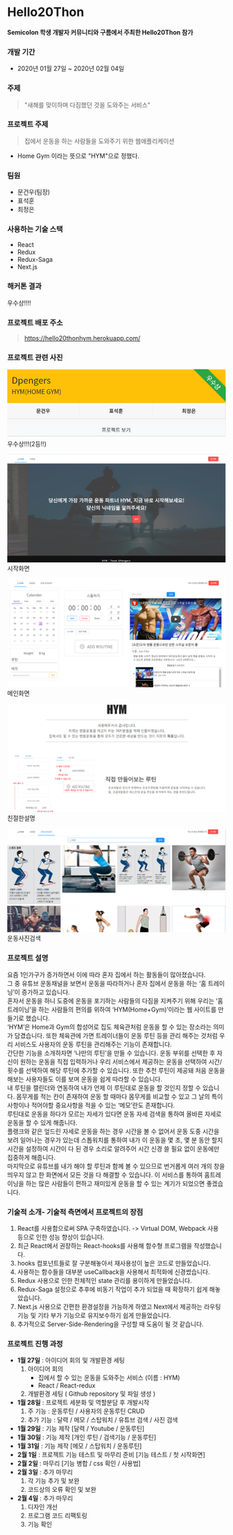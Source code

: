 # Hello20Thon
**Semicolon 학생 개발자 커뮤니티와 구름에서 주최한 Hello20Thon 참가**

### 개발 기간
* 2020년 01월 27일 ~ 2020년 02월 04일

### 주제
> "새해를 맞이하며 다짐했던 것을 도와주는 서비스"
### 프로젝트 주제
> 집에서 운동을 하는 사람들을 도와주기 위한 웹애플리케이션
* Home Gym 이라는 뜻으로 "HYM"으로 정했다.  

### 팀원
* 문건우(팀장)
* 표석훈
* 최정은

### 사용하는 기술 스택
* React
* Redux
* Redux-Saga
* Next.js

### 해커톤 결과

우수상!!!!

### 프로젝트 배포 주소

> https://hello20thonhym.herokuapp.com/

### 프로젝트 관련 사진
![우수상](./images/우수상.PNG)
우수상!!!(2등!!)

![시작화면](./images/시작화면.PNG)
시작화면

![메인화면](./images/메인화면.PNG)
메인화면

![친절한설명](./images/친절한설명.PNG)
친절한설명

![운동사진검색](./images/운동사진검색.PNG)
운동사진검색
### 프로젝트 설명
요즘 1인가구가 증가하면서 이에 따라 혼자 집에서 하는 활동들이 많아졌습니다.  
그 중 유튜브 운동채널을 보면서 운동을 따라하거나 혼자 집에서 운동을 하는 ‘홈 트레이닝’이 증가하고 있습니다.  
혼자서 운동을 하니 도중에 운동을 포기하는 사람들의 다짐을 지켜주기 위해 우리는 ‘홈 트레이닝’을 하는 사람들의 편의를 위하여 ‘HYM(Home+Gym)’이라는 웹 사이트를 만들기로 했습니다.  
‘HYM’은 Home과 Gym의 합성어로 집도 체육관처럼 운동을 할 수 있는 장소라는 의미가 담겼습니다. 또한 체육관에 가면 트레이너들이 운동 루틴 등을 관리 해주는 것처럼 우리 서비스도 사용자의 운동 루틴을 관리해주는 기능이 존재합니다.  
간단한 기능을 소개하자면 ‘나만의 루틴’을 만들 수 있습니다. 운동 부위를 선택한 후 자신이 원하는 운동을 직접 입력하거나 우리 서비스에서 제공하는 운동을 선택하여 시간/횟수를 선택하여 해당 루틴에 추가할 수 있습니다. 또한 추천 루틴이 제공돼 처음 운동을 해보는 사용자들도 이를 보며 운동을 쉽게 따라할 수 있습니다.   
내 루틴을 캘린더와 연동하여 내가 언제 이 루틴대로 운동을 할 것인지 정할 수 있습니다. 몸무게를 적는 칸이 존재하여 운동 할 때마다 몸무게를 비교할 수 있고 그 날의 특이사항이나 적어야할 중요사항을 적을 수 있는 ‘메모’란도 존재합니다.   
루틴대로 운동을 하다가 모르는 자세가 있다면 운동 자세 검색을 통하여 올바른 자세로 운동을 할 수 있게 해줍니다.   
플랭크와 같은 엎드린 자세로 운동을 하는 경우 시간을 볼 수 없어서 운동 도중 시간을 보려 일어나는 경우가 있는데 스톱워치를 통하여 내가 이 운동을 몇 초, 몇 분 동안 할지 시간을 설정하여 시간이 다 된 경우 소리로 알려주어 시간 신경 쓸 필요 없이 운동에만 집중하게 해줍니다.   
마지막으로 유튜브를 내가 해야 할 루틴과 함께 볼 수 있으므로 번거롭게 여러 개의 창을 띄우지 않고 한 화면에서 모든 것을 다 해결할 수 있습니다. 
이 서비스를 통하여 홈트레이닝을 하는 많은 사람들이 편하고 재미있게 운동을 할 수 있는 계기가 되었으면 좋겠습니다.   

### 기술적 소개- 기술적 측면에서 프로젝트의 장점
1. React를 사용함으로써 SPA 구축하였습니다. -> Virtual DOM, Webpack 사용 등으로 인한 성능 향상이 있습니다.  
2. 최근 React에서 권장하는 React-hooks를 사용해 함수형 프로그램을 작성했습니다.  
3. hooks 컴포넌트들로 잘 구분해놓아서 재사용성이 높은 코드로 만들었습니다.  
4. 사용하는 함수들을 대부분 useCallback을 사용해서 최적화에 신경썼습니다.  
5. Redux 사용으로 인한 전체적인 state 관리를 용이하게 만들었습니다.  
6. Redux-Saga 설정으로 추후에 비동기 작업이 추가 되었을 때 확장하기 쉽게 해놓았습니다.  
7. Next.js 사용으로 간편한 환경설정을 가능하게 하였고 Next에서 제공하는 라우팅 기능 및 기타 부가 기능으로 유지보수하기 쉽게 만들었습니다.  
8. 추가적으로 Server-Side-Rendering을 구성할 때 도움이 될 것 같습니다.  

### 프로젝트 진행 과정
* **1월 27일** : 아이디어 회의 및 개발환경 세팅
    1. 아이디어 회의
        - 집에서 할 수 있는 운동을 도와주는 서비스 (이름 : HYM)
        - React / React-redux
    2. 개발환경 세팅 ( Github repository 및 파일 생성 )
* **1월 28일** : 프로젝트 세분화 및 역할분담 후 개발시작
    1. 주 기능 : 운동루틴 / 사용자의 운동루틴 CRUD
    2. 추가 기능 : 달력 / 메모 / 스탑워치 / 유튜브 검색 / 사진 검색
* **1월 29일** : 기능 제작 [달력 / Youtube / 운동루틴]
* **1월 30일** : 기능 제작 [개인 루틴 / 검색기능 / 운동루틴]
* **1월 31일** : 기능 제작 [메모 / 스탑워치 / 운동루틴]
* **2월 1일** : 프로젝트 기능 테스트 및 마무리 준비 [기능 테스트 / 첫 시작화면]
* **2월 2일** : 마무리 [기능 병합 / css 확인 / 사용법]
* **2월 3일** : 추가 마무리
    1. 각 기능 추가 및 보완 
    2. 코드상의 오류 확인 및 보완
* **2월 4일** : 추가 마무리
    1. 디자인 개선
    2. 프로그램 코드 리팩토링
    3. 기능 확인

